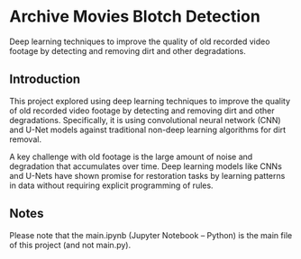 # Archive Movies Blotch Detection

Deep learning techniques to improve the quality of old recorded video footage by detecting and removing dirt and other degradations. 

## Introduction

This project explored using deep learning techniques to improve the quality of old recorded video footage by detecting and removing dirt and other degradations. Specifically, it is using convolutional neural network (CNN) and U-Net models against traditional non-deep learning algorithms for dirt removal.

A key challenge with old footage is the large amount of noise and degradation that accumulates over time. Deep learning models like CNNs and U-Nets have shown promise for restoration tasks by learning patterns in data without requiring explicit programming of rules. 

## Notes

Please note that the main.ipynb (Jupyter Notebook – Python) is the main file of this project (and not main.py). 
